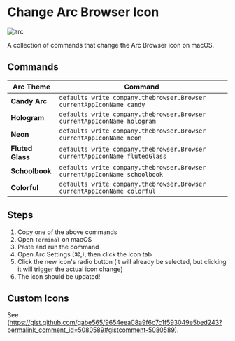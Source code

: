 # Change Arc Browser Icon

![arc](https://gist.github.com/assets/7717888/fdfbbb6f-ba07-46b9-bdbf-6ef43009479b)

A collection of commands that change the Arc Browser icon on macOS.

## Commands
| Arc Theme        | Command                                                                    |
|------------------|----------------------------------------------------------------------------|
| **Candy Arc**    | `defaults write company.thebrowser.Browser currentAppIconName candy`       |
| **Hologram**     | `defaults write company.thebrowser.Browser currentAppIconName hologram`    |
| **Neon**         | `defaults write company.thebrowser.Browser currentAppIconName neon`        |
| **Fluted Glass** | `defaults write company.thebrowser.Browser currentAppIconName flutedGlass` |
| **Schoolbook**   | `defaults write company.thebrowser.Browser currentAppIconName schoolbook`  |
| **Colorful**     | `defaults write company.thebrowser.Browser currentAppIconName colorful`    |

## Steps
1. Copy one of the above commands
3. Open `Terminal` on macOS
4. Paste and run the command
5. Open Arc Settings (⌘,), then click the Icon tab
6. Click the new icon's radio button (it will already be selected, but clicking it will trigger the actual icon change)
8. The icon should be updated!

## Custom Icons
See (https://gist.github.com/gabe565/9654eea08a9f6c7c1f593049e5bed243?permalink_comment_id=5080589#gistcomment-5080589).
